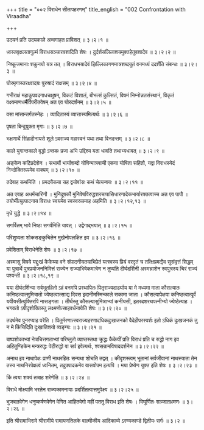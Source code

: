 +++
title = "००२ विराधेन सीतापहरणम्"
title_english = "002 Confrontation with Viraadha"

+++


उदयनं प्रति उदयकाले अन्वगाहत प्राविशत्  ॥  ३।२।१  ॥   

  

ध्वस्तवृक्षलतागुल्मं विराधसञ्चारवशादिति शेषः ।
दुर्दर्शसलिलाशयमुक्तहेतुवशादेव  ॥  ३।२।२  ॥   

  

निष्कूजमानाः शकुनयो यत्र तत् । विराधभयादेवं झिल्लिकागणमात्रशब्दयुतं
वनमध्यं ददर्शेति संबन्धः  ॥  ३।२।३  ॥   

  

घोरमृगास्तरक्ष्वादयः पुरुषादं राक्षसम्  ॥  ३।२।४  ॥   

  

गभीराक्षं महाकूपवदगाधचक्षुषम्, विकटं विशालं, बीभत्सं कुत्सितं, विषमं
निम्नोन्नतसंस्थानं, विकृतं वक्ष्यमाणधर्मैर्विपरीतवेषम् अत एव घोरदर्शनम्
 ॥  ३।२।५  ॥   

  

वसा मांसान्तर्गतस्नेहः । व्यादितास्यं व्यात्तास्यमित्यर्थः  ॥  ३।२।६  ॥   

  

पृषता बिन्दुयुक्ता मृगाः  ॥  ३।२।७  ॥   

  

भक्षणार्थे सिंहादीनायसे शूले ऽवसज्य महास्वनं यथा तथा विनदन्तम्  ॥ 
३।२।८ ॥   

  

काले युगान्तकाले वृद्धो ऽन्तकः प्रजा अभि उद्दिश्य यता धावति तथाभ्यधावत्
 ॥  ३।२।९  ॥   

  

अङ्केन कटिप्रदेशेन । सभार्यौ भार्याशब्दो योषिन्मात्रवाची एकया योषिता
सहितौ, यद्वा विराधस्येदं निन्दोक्तिरूपमेव वाक्यम्  ॥  ३।२।१०  ॥   

  

तदेवाह कथमिति । प्रमदयैकया सह द्वयोर्वासः कथं चेत्यन्वयः  ॥  ३।२।११  ॥   

  

अत एवाह अधर्मचारिणौ । मुनिदूषकौ
मुनिवेषविरुद्धशरचापासिधारणादेकभार्यारक्तत्वाच्च अत एव पापौ ।
तयोर्भीत्युत्पादनाय विराधः स्वयमेव स्वस्वरूपमाह अहमिति  ॥  ३।२।१२,१३  ॥   

  

मृधे युद्धे  ॥  ३।२।१४  ॥   

  

सगर्वितम् भावे निष्ठा सगर्वमिति यावत् । उद्वेगाद्भयात्  ॥  ३।२।१५  ॥   

  

परिशुष्यता शोकसङ्कुचितेन मुखेनोपलक्षित इव  ॥  ३।२।१६  ॥   

  

प्रवेशिताम् विराधेनेति शेषः  ॥  ३।२।१७  ॥   

  

अस्मासु विषये यद्दुःखं कैकेय्या वने संपादनीयतयाभिप्रेतं यत्स्वस्य प्रियं
वरदृतं च तत्क्षिप्रमद्यैव सुसंवृत्तं सिद्धम् या पुत्रार्थे
पुत्रप्रयोजननिमित्तं राज्येन राज्याभिषेकमात्रेण न तुष्यति दीर्घदर्शिनी
अस्मन्नाशेन स्वपुत्रस्य चिरं राज्यं पश्यन्ती  ॥  ३।२।१८,१९  ॥   

  

यया दीर्घदर्शिन्या सर्वभूतहितो ऽहं वनमपि प्रस्थापितः पितृराज्यदार्ढ्याय
या मे मध्यमा माता कौसल्यातः कनिष्ठत्वात्सुमित्रातो ज्येष्ठत्वात्साद्य
दिवस इदानीमस्मिन्काले सकामा जाता । कौसल्यापेक्षया कनिष्ठत्वात्पूर्वं
यवीयसीत्युक्तिरपि नासङ्गता । तीर्थस्तु कौसल्यासुमित्राभ्यां कनीयसी,
इतरदशरथपत्नीभ्यो ज्येष्ठेत्याह । भगवतो ऽपीदृशोक्तिस्तु
लक्ष्मणोत्साहवर्धनायेति शेषः  ॥  ३।२।२०  ॥   

  

तदर्थमेव पुनरप्याह परेति । पितुर्मरणात्स्वराज्यहरणादधिकदुःखजनको
वैदेहीपरस्पर्शः इतो ऽधिकं दुःखजनकं तु न मे किंचिदिति दुःखातिशयो
व्यङ्ग्यः  ॥  ३।२।२१  ॥   

  

बाष्पशोकाभ्यां नेत्रचित्तगताभ्यां परिप्लुतो व्याप्तस्तथा क्रुद्धः
कैकेयीं प्रति विराधं प्रति च रुद्धो नाग इव अहितुण्डिकेन मन्त्ररुद्धः
पेटीरुद्धो वा सर्प इवेत्यर्थः, श्वसन्रामविषाददर्शनेन  ॥  ३।२।२२  ॥   

  

अनाथ इव नाथापेक्षः प्राणी नाथरहितः सन्यथा शोचति तद्वत् । कीदृशस्त्वम्
भूतानां सर्वजीवानां नाथस्त्राता तेन तस्य नाथनिरपेक्षत्वं ध्वनितम्,
तदुपपादकमेव वासवोपम इत्यपि । मया प्रेष्येण युक्त इति शेषः  ॥  ३।२।२३  ॥   

  

किं त्वया शक्यं तत्राह शरेणेति  ॥  ३।२।२४  ॥   

  

विराधे मोक्ष्यामि भरतेन राज्यकामनायाः प्रदर्शितत्वात्तमुपेक्ष्य  ॥ 
३।२।२५  ॥   

  

भुजबलवेगेन धनुष्कर्षणवेगेन वेगित आहितवेगो महीं पततु विराध इति शेषः ।
विघूर्णितः सञ्जातभ्रमणः  ॥  ३।२।२६  ॥   

  

इति श्रीरामाभिरामे श्रीरामीये रामायणतिलके वाल्मीकीय आदिकाव्ये
ऽरण्यकाण्डे द्वितीयः सर्गः  ॥  ३।२  ॥   

  


